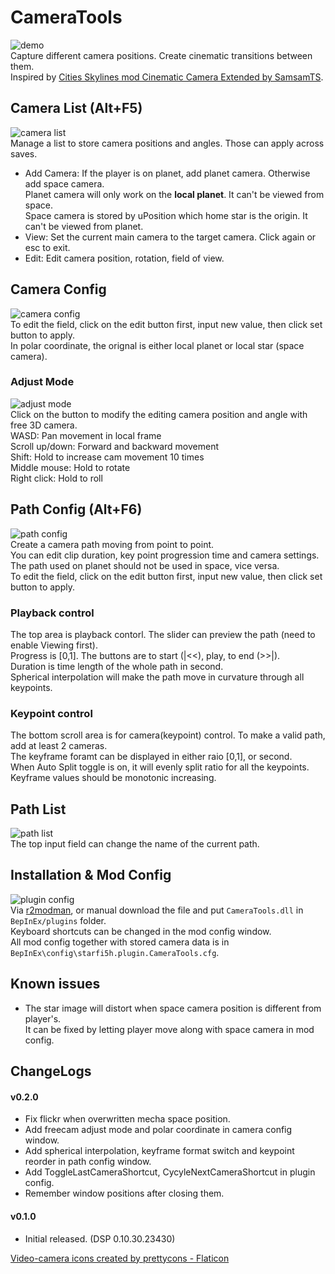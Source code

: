 # CameraTools

![demo](https://raw.githubusercontent.com/starfi5h/DSP_Mod_Support/dev/CameraTools/img/demo1.gif)  
Capture different camera positions. Create cinematic transitions between them.  
Inspired by [Cities Skylines mod Cinematic Camera Extended by SamsamTS](https://steamcommunity.com/sharedfiles/filedetails/?id=785528371).  

## Camera List (Alt+F5)
![camera list](https://raw.githubusercontent.com/starfi5h/DSP_Mod_Support/dev/CameraTools/img/camera-list.png)  
Manage a list to store camera positions and angles. Those can apply across saves.  

- Add Camera: If the player is on planet, add planet camera. Otherwise add space camera.  
  Planet camera will only work on the **local planet**. It can't be viewed from space.  
  Space camera is stored by uPosition which home star is the origin. It can't be viewed from planet.  
- View: Set the current main camera to the target camera. Click again or esc to exit.  
- Edit: Edit camera position, rotation, field of view.  

## Camera Config
![camera config](https://raw.githubusercontent.com/starfi5h/DSP_Mod_Support/dev/CameraTools/img/camera-config.png)  
To edit the field, click on the edit button first, input new value, then click set button to apply.  
In polar coordinate, the orignal is either local planet or local star (space camera).  

### Adjust Mode
![adjust mode](https://raw.githubusercontent.com/starfi5h/DSP_Mod_Support/dev/CameraTools/img/demo-freecam.gif)  
Click on the button to modify the editing camera position and angle with free 3D camera.  
WASD: Pan movement in local frame  
Scroll up/down: Forward and backward movement  
Shift: Hold to increase cam movement 10 times  
Middle mouse: Hold to rotate  
Right click: Hold to roll  

## Path Config (Alt+F6)
![path config](https://raw.githubusercontent.com/starfi5h/DSP_Mod_Support/dev/CameraTools/img/path-config.png)  
Create a camera path moving from point to point.  
You can edit clip duration, key point progression time and camera settings.  
The path used on planet should not be used in space, vice versa.  
To edit the field, click on the edit button first, input new value, then click set button to apply.  
  
### Playback control
The top area is playback contorl. The slider can preview the path (need to enable Viewing first).  
Progress is [0,1]. The buttons are to start (|<<), play, to end (>>|).  
Duration is time length of the whole path in second.  
Spherical interpolation will make the path move in curvature through all keypoints.  

### Keypoint control
The bottom scroll area is for camera(keypoint) control. To make a valid path, add at least 2 cameras.  
The keyframe foramt can be displayed in either raio [0,1], or second.  
When Auto Split toggle is on, it will evenly split ratio for all the keypoints.  
Keyframe values should be monotonic increasing.  

## Path List
![path list](https://raw.githubusercontent.com/starfi5h/DSP_Mod_Support/dev/CameraTools/img/path-list.png)  
The top input field can change the name of the current path.  

## Installation & Mod Config
![plugin config](https://raw.githubusercontent.com/starfi5h/DSP_Mod_Support/dev/CameraTools/img/plugin-config.png)  
Via [r2modman](https://thunderstore.io/c/dyson-sphere-program/p/ebkr/r2modman/), or manual download the file and put `CameraTools.dll` in `BepInEx/plugins` folder.  
Keyboard shortcuts can be changed in the mod config window.  
All mod config together with stored camera data is in `BepInEx\config\starfi5h.plugin.CameraTools.cfg`.  

## Known issues
- The star image will distort when space camera position is different from player's.  
It can be fixed by letting player move along with space camera in mod config.  

## ChangeLogs

#### v0.2.0
- Fix flickr when overwritten mecha space position.
- Add freecam adjust mode and polar coordinate in camera config window.
- Add spherical interpolation, keyframe format switch and keypoint reorder in path config window.
- Add ToggleLastCameraShortcut, CycyleNextCameraShortcut in plugin config.
- Remember window positions after closing them.

#### v0.1.0
- Initial released. (DSP 0.10.30.23430)  


<a href="https://www.flaticon.com/free-icons/video-camera" title="video-camera icons">Video-camera icons created by prettycons - Flaticon</a>  